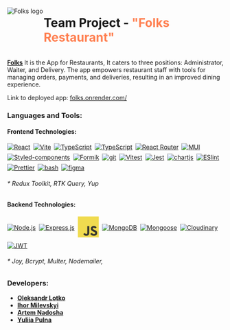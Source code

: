 
<div style="display: flex; align-items: center; justify-content: space-between" >
<div style="width: 85px; height: 85px; display: flex; align-items: center; justify-content: center"><img src="./client/public/logo.svg" alt="Folks logo" style="width: 85px; height: 85px;" /></div>
<h1> Team Project - <span style="color: coral">"Folks Restaurant"</span></h1>
</div>
  

[**Folks**](https://folks.onrender.com/) It is the App for Restaurants, It caters to three positions: Administrator, Waiter, and Delivery.
The app empowers restaurant staff with tools for managing orders, payments, and deliveries, resulting in an improved dining experience.

Link to deployed app: [folks.onrender.com/](https://folks.onrender.com/)

### Languages and Tools:

#### Frontend Technologies:
<p align="left" style="display: flex; align-items: center; flex-wrap: wrap; gap: 7px"> 
<a href="https://uk.legacy.reactjs.org/" title="React" target="_blank" rel="noreferrer"> <img src="https://upload.wikimedia.org/wikipedia/commons/thumb/a/a7/React-icon.svg/2300px-React-icon.svg.png" alt="React" width="55" height="50"/> </a>
<a href="https://vitejs.dev/" title="Vite" target="_blank" rel="noreferrer"> <img src="https://upload.wikimedia.org/wikipedia/commons/f/f1/Vitejs-logo.svg" alt="Vite" width="50" height="50"/> </a>
<a href="https://www.typescriptlang.org/" title="TypeScript" target="_blank" rel="noreferrer"> <img src="https://upload.wikimedia.org/wikipedia/commons/thumb/4/4c/Typescript_logo_2020.svg/2048px-Typescript_logo_2020.svg.png" alt="TypeScript" width="50" height="50"/> </a>
<a href="#" title="Redux" target="_blank" rel="noreferrer"> <img src="https://cdn.worldvectorlogo.com/logos/redux.svg" alt="TypeScript" width="50" height="50"/> </a>
<a href="https://reactrouter.com/en/main" title="React Router" target="_blank" rel="noreferrer"> <img src="https://reactrouter.com/_brand/react-router-stacked-color.png" alt="React Router" width="85" height="50"/> </a>
<a href="#" title="MUI" target="_blank" rel="noreferrer"> <img src="https://mui.com/static/logo.png" alt="MUI" width="52" height="52"/> </a>
<a href="#" title="Styled-components" target="_blank" rel="noreferrer"> <img src="https://raw.githubusercontent.com/styled-components/brand/master/styled-components.png" alt="Styled-components" width="52" height="50"/> </a>
<a href="https://formik.org/docs/api/field" title="Formik" target="_blank" rel="noreferrer"> <img src="https://user-images.githubusercontent.com/4060187/61057426-4e5a4600-a3c3-11e9-9114-630743e05814.png" alt="Formik" width="55" height="52"/> </a>
<a href="https://mui.com/" title="Git" target="_blank" rel="noreferrer"> <img src="https://www.vectorlogo.zone/logos/git-scm/git-scm-icon.svg" alt="git" width="50" height="50"/> </a>
<a href="https://vitest.dev" title="Vitest" target="_blank" rel="noreferrer"> <img src="https://seeklogo.com/images/V/vitest-logo-9ADDA575A5-seeklogo.com.png" alt="Vitest" width="50" height="50"/> </a>
<a href="#" title="Jest" target="_blank" rel="noreferrer"> <img src="https://uxwing.com/wp-content/themes/uxwing/download/brands-and-social-media/jest-js-icon.png" alt="Jest" width="50" height="50"/> </a>
<a href="https://www.chartjs.org" title="Chart JS" target="_blank" rel="noreferrer"> <img src="https://www.chartjs.org/media/logo-title.svg" alt="chartjs" width="50" height="50"/> </a>
<a href="#" title="ESlint" target="_blank" rel="noreferrer"> <img src="https://upload.wikimedia.org/wikipedia/commons/thumb/e/e3/ESLint_logo.svg/1200px-ESLint_logo.svg.png" alt="ESlint" width="55" height="50"/> </a>
<a href="#" title="Prettier" target="_blank" rel="noreferrer"> <img src="https://cdn.worldvectorlogo.com/logos/prettier-1.svg" alt="Prettier" width="55" height="50"/> </a>
<a href="https://www.gnu.org/software/bash/" title="Bash" target="_blank" rel="noreferrer"><img src="https://www.vectorlogo.zone/logos/gnu_bash/gnu_bash-icon.svg" alt="bash" width="50" height="50"/> </a>
<a href="https://www.figma.com/" title="Figma"  target="_blank" rel="noreferrer"> <img src="https://www.vectorlogo.zone/logos/figma/figma-icon.svg" alt="figma" width="50" height="50"/> </a>
</p>

###### * Redux Toolkit, RTK Query, Yup

#### Backend Technologies:
<p align="left" style="display: flex; align-items: center; gap: 7px; flex-wrap: wrap;"> 
<a href="https://uk.legacy.reactjs.org/" title="Node.js" target="_blank" rel="noreferrer"> <img src="https://www.svgrepo.com/show/452075/node-js.svg" alt="Node.js" width="55" /> </a>
<a href="#" title="Express.js" target="_blank" rel="noreferrer"> <img src="https://www.vectorlogo.zone/logos/expressjs/expressjs-ar21.svg" alt="Express.js" width="87" /> </a>
<a href="https://developer.mozilla.org/en-US/docs/Web/JavaScript" title="JavaScript" target="_blank" rel="noreferrer"> <img src="https://raw.githubusercontent.com/devicons/devicon/master/icons/javascript/javascript-original.svg" alt="javascript" width="50"/> </a> 
<a href="#" title="MongoDB" target="_blank" rel="noreferrer"> <img src="https://upload.wikimedia.org/wikipedia/commons/thumb/9/93/MongoDB_Logo.svg/2560px-MongoDB_Logo.svg.png" alt="MongoDB" width="150"/> </a>
<a href="#" title="Mongoose" target="_blank" rel="noreferrer"> <img src="https://avatars.githubusercontent.com/u/7552965?s=280&v=4" alt="Mongoose" width="90"/> </a>
<a href="#" title="Cloudinary" target="_blank" rel="noreferrer"> <img src="https://www.svgrepo.com/show/353566/cloudinary.svg" alt="Cloudinary" width="80"/> </a>
<a href="#" title="JWT" target="_blank" rel="noreferrer"> <img src="https://cdn.worldvectorlogo.com/logos/jwt-3.svg" alt="JWT" width="55"/> </a>
</p>

###### * Joy, Bcrypt, Multer, Nodemailer,

### Developers:

-  [**Oleksandr Lotko**](https://github.com/Banzay700)
-  [**Ihor Milevskyi**](https://github.com/IgorMilya)
-  [**Artem Nadosha**](https://github.com/artemnadosha)
-  [**Yuliia Pulna**](https://github.com/bullet26)
